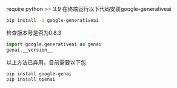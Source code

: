require python >= 3.9
在终端运行以下代码安装google-generativeai
~~~bash
pip install -U google-generativeai
~~~
检查版本号是否为0.8.3
~~~python
import google.generativeai as genai
genai.__version__
~~~
以上方法已弃用，目前需要以下包
~~~
pip install google-genai
pip install openai
~~~
